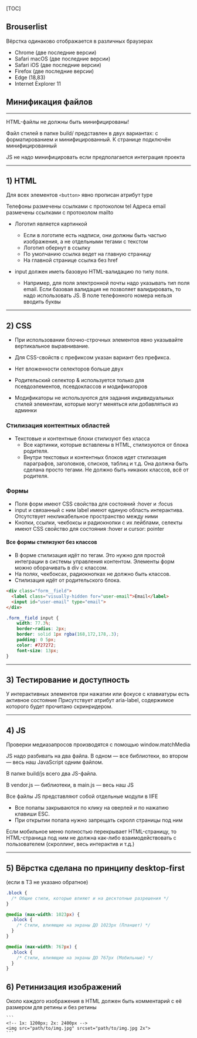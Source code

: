 [TOC]

## Brouserlist

Вёрстка одинаково отображается в различных браузерах

- Chrome (две последние версии)
- Safari macOS (две последние версии)
- Safari iOS (две последние версии)
- Firefox (две последние версии)
- Edge (18,83)
- Internet Explorer 11

## Минификация файлов
---
HTML-файлы не должны быть минифицированы!

Файл стилей в папке build/ представлен в двух вариантах:
с форматированием и минифицированный.
К странице подключён минифицированный

JS не надо минифицировать если предполагается интеграция проекта

---
## 1) HTML

Для всех элементов `<button>` явно прописан атрибут type

Телефоны размечены ссылками с протоколом tel
Адреса email размечены ссылками с протоколом mailto


* Логотип является картинкой
  * Если в логотипе есть надписи, они должны быть частью изображения, а не отдельными тегами с текстом
  * Логотип обернут в ссылку
  * По умолчанию ссылка ведет на главную страницу
  * На главной странице ссылка без href

* input должен иметь базовую HTML-валидацию по типу поля.
  * Например, для поля электронной почты надо указывать тип поля email.
Если базовая валидация не позволяет валидировать, то надо использовать JS. В поле телефонного номера нельзя вводить буквы

---
## 2) CSS
* При использовании блочно-строчных элементов явно указывайте вертикальное выравнивание.

* Для CSS-свойств с префиксом указан вариант без префикса.

* Нет вложенности селекторов больше двух

* Родительский селектор & используется только для псевдоэлементов,
 псевдоклассов и модификаторов

* Модификаторы не используются для задания индивидуальных стилей элементам, которые могут меняться или добавляться из админки


### Стилизация контентных областей

* Текстовые и контентные блоки стилизуют без класса
  * Все картинки, которые вставлены в HTML, стилизуются от блока родителя.
  * Внутри текстовых и контентных блоков идет стилизация параграфов, заголовков, списков, таблиц и т.д. Она должна быть сделана просто тегами. Не должно быть никаких классов, всё от родителя.

### Формы
* Поля форм имеют CSS свойства для состояний :hover и :focus
* input и связанный c ним label имеют единую область интерактива. Отсутствует некликабельное пространство между ними
* Кнопки, ссылки, чекбоксы и радиокнопки с их лейблами,
селекты имеют CSS свойство для состояния :hover и cursor: pointer

#### Все формы стилизуют без классов

* В форме стилизация идёт по тегам.
Это нужно для простой интеграции в системы управления контентом.
Элементы форм можно оборачивать в div с классом.
* На полях, чекбоксах, радиокнопках не должно быть классов.
* Стилизация идёт от родительского блока.


```html
<div class="form__field">
  <label class="visually-hidden for="user-email">Email</label>
  <input id="user-email" type="email">
</div>
```

```css
.form__field input {
    width: 77.3%;
    border-radius: 2px;
    border: solid 1px rgba(168,172,178,.3);
    padding: 0 5px;
    color: #727272;
    font-size: 13px;
}
```



---
## 3) Тестирование и доступность

У интерактивных элементов при нажатии или фокусе с клавиатуры есть активное состояние
Присутствует атрибут aria-label, содержимое которого будет прочитано скринридером.

---
## 4) JS

Проверки медиазапросов производятся с помощью window.matchMedia

JS надо разбивать на два файла.
 В одном — все библиотеки,
 во втором — весь наш JavaScript одним файлом.

 В папке build/js всего два JS-файла.

 В vendor.js — библиотеки, в main.js — весь наш JS

Все файлы JS представляют собой отдельные модули в IIFE


- Все попапы закрываются по клику на оверлей и по нажатию клавиши ESC.
- При открытии попапа нужно запрещать скролл страницы под ним

Если мобильное меню полностью перекрывает HTML-страницу,
то HTML-страница под ним не должна как-либо взаимодействовать с пользователем
(скроллинг, весь интерактив и т.д.)

---
## 5) Вёрстка сделана по принципу desktop-first

(если в ТЗ не указано обратное)

```css
.block {
  /* Общие стили, которые влияют и на десктопные разрешения */
}

@media (max-width: 1023px) {
  .block {
    /* Стили, влияющие на экраны ДО 1023px (Планшет) */
  }
}

@media (max-width: 767px) {
  .block {
    /* Стили, влияющие на экраны ДО 767px (Мобильные) */
  }
}
```
## 6) Ретинизация изображений

Около каждого изображения в HTML должен быть комментарий
с её размером для ретины и без ретины

    ```
    <!-- 1х: 1200px; 2x: 2400px -->
    <img src="path/to/img.jpg" srcset="path/to/img.jpg 2x">
    ```

